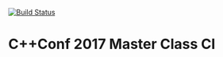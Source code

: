 [![Build Status](https://travis-ci.org/willir/cppconf2017-mc1.svg?branch=master)](https://travis-ci.org/willir/cppconf2017-mc1)

# C++Conf 2017 Master Class CI

